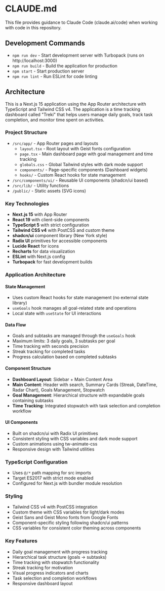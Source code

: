 # CLAUDE.md

This file provides guidance to Claude Code (claude.ai/code) when working with code in this repository.

## Development Commands

- `npm run dev` - Start development server with Turbopack (runs on http://localhost:3000)
- `npm run build` - Build the application for production
- `npm start` - Start production server
- `npm run lint` - Run ESLint for code linting

## Architecture

This is a Next.js 15 application using the App Router architecture with TypeScript and Tailwind CSS v4. The application is a time tracking dashboard called "Treki" that helps users manage daily goals, track task completion, and monitor time spent on activities.

### Project Structure
- `/src/app/` - App Router pages and layouts
  - `layout.tsx` - Root layout with Geist fonts configuration
  - `page.tsx` - Main dashboard page with goal management and time tracking
  - `globals.css` - Global Tailwind styles with dark mode support
  - `components/` - Page-specific components (Dashboard widgets)
  - `hooks/` - Custom React hooks for state management
- `/src/components/ui/` - Reusable UI components (shadcn/ui based)
- `/src/lib/` - Utility functions
- `/public/` - Static assets (SVG icons)

### Key Technologies
- **Next.js 15** with App Router
- **React 19** with client-side components
- **TypeScript 5** with strict configuration
- **Tailwind CSS v4** with PostCSS and custom theme
- **shadcn/ui** component library (New York style)
- **Radix UI** primitives for accessible components
- **Lucide React** for icons
- **Recharts** for data visualization
- **ESLint** with Next.js config
- **Turbopack** for fast development builds

### Application Architecture

#### State Management
- Uses custom React hooks for state management (no external state library)
- `useGoals` hook manages all goal-related state and operations
- Local state with `useState` for UI interactions

#### Data Flow
- Goals and subtasks are managed through the `useGoals` hook
- Maximum limits: 3 daily goals, 3 subtasks per goal
- Time tracking with seconds precision
- Streak tracking for completed tasks
- Progress calculation based on completed subtasks

#### Component Structure
- **Dashboard Layout**: Sidebar + Main Content Area
- **Main Content**: Header with search, Summary Cards (Streak, DateTime, Radar Chart), Goals Management, Stopwatch
- **Goal Management**: Hierarchical structure with expandable goals containing subtasks
- **Time Tracking**: Integrated stopwatch with task selection and completion workflow

#### UI Components
- Built on shadcn/ui with Radix UI primitives
- Consistent styling with CSS variables and dark mode support
- Custom animations using tw-animate-css
- Responsive design with Tailwind utilities

### TypeScript Configuration
- Uses `@/*` path mapping for src imports
- Target ES2017 with strict mode enabled
- Configured for Next.js with bundler module resolution

### Styling
- Tailwind CSS v4 with PostCSS integration
- Custom theme with CSS variables for light/dark modes
- Geist Sans and Geist Mono fonts from Google Fonts
- Component-specific styling following shadcn/ui patterns
- CSS variables for consistent color theming across components

### Key Features
- Daily goal management with progress tracking
- Hierarchical task structure (goals → subtasks)
- Time tracking with stopwatch functionality
- Streak tracking for motivation
- Visual progress indicators and charts
- Task selection and completion workflows
- Responsive dashboard layout